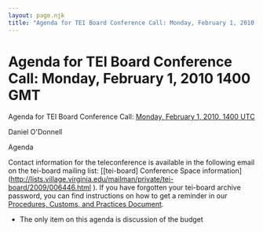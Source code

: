 ```yaml
---
layout: page.njk
title: "Agenda for TEI Board Conference Call: Monday, February 1, 2010                     1400 GMT"
---
```

# Agenda for TEI Board Conference Call: Monday, February 1, 2010                     1400 GMT







Agenda for TEI Board Conference Call: [Monday, February 1, 2010, 1400 UTC](http://www.timeanddate.com/worldclock/meetingdetails.html?year=2010&month=02&day=1&hour=14&min=0&sec=0&p1=136&p2=179&p3=538)

Daniel O'Donnell



Agenda
 
 Contact information for the teleconference is available in the following email on
 the tei\-board mailing list: [\[tei\-board] Conference Space information](http://lists.village.virginia.edu/mailman/private/tei-board/2009/006446.html ). If you have forgotten your
 tei\-board archive password, you can find instructions on how to get a reminder
 in our [Procedures, Customs, and Practices Document](/Board/procedures.xml#mailingListArchive).


* The only item on this agenda is discussion of the budget






